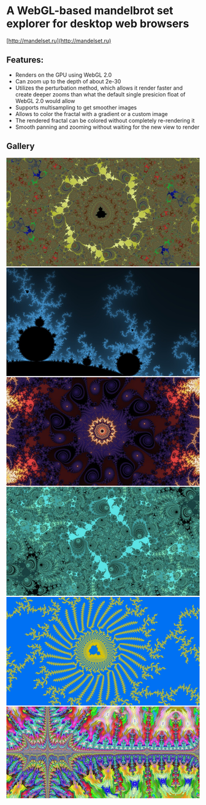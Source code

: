 # A WebGL-based mandelbrot set explorer for desktop web browsers

[http://mandelset.ru](http://mandelset.ru)

## Features:
* Renders on the GPU using WebGL 2.0
* Can zoom up to the depth of about 2e-30
* Utilizes the perturbation method, which allows it render faster and create deeper zooms than what the default single presicion float of WebGL 2.0 would allow
* Supports multisampling to get smoother images
* Allows to color the fractal with a gradient or a custom image
* The rendered fractal can be colored without completely re-rendering it
* Smooth panning and zooming without waiting for the new view to render

## Gallery
[![](./gallery/preview/1.jpg)](./gallery/1.jpg)
[![](./gallery/preview/2.jpg)](./gallery/2.jpg)
[![](./gallery/preview/3.jpg)](./gallery/3.jpg)
[![](./gallery/preview/4.jpg)](./gallery/4.jpg)
[![](./gallery/preview/5.jpg)](./gallery/5.jpg)
[![](./gallery/preview/6.jpg)](./gallery/6.jpg)

